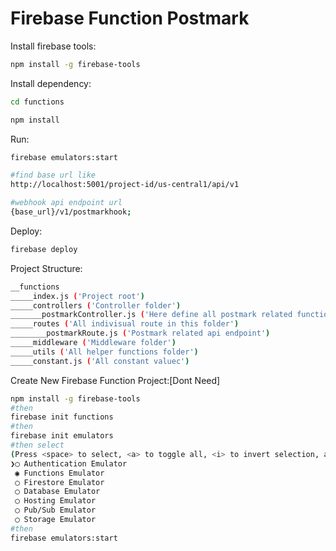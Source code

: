 # Firebase Function Postmark

Install firebase tools:

```bash
npm install -g firebase-tools
```

Install dependency:

```bash
cd functions
```

```bash
npm install
```

Run:

```bash
firebase emulators:start
```

```bash
#find base url like
http://localhost:5001/project-id/us-central1/api/v1

#webhook api endpoint url
{base_url}/v1/postmarkhook;
```

Deploy:

```bash
firebase deploy
```

Project Structure:

```bash
__functions
_____index.js ('Project root')
_____controllers ('Controller folder')
_______postmarkController.js ('Here define all postmark related functionality')
_____routes ('All indivisual route in this folder')
________postmarkRoute.js ('Postmark related api endpoint')
_____middleware ('Middleware folder')
_____utils ('All helper functions folder')
_____constant.js ('All constant valuec')

```

Create New Firebase Function Project:[Dont Need]

```bash
npm install -g firebase-tools
#then
firebase init functions
#then
firebase init emulators
#then select
(Press <space> to select, <a> to toggle all, <i> to invert selection, and <enter> to proceed)
❯◯ Authentication Emulator
 ◉ Functions Emulator
 ◯ Firestore Emulator
 ◯ Database Emulator
 ◯ Hosting Emulator
 ◯ Pub/Sub Emulator
 ◯ Storage Emulator
#then
firebase emulators:start
```
